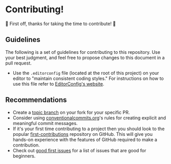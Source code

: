 # Contributing!

🎉 First off, thanks for taking the time to contribute! 🎉

## Guidelines

The following is a set of guidelines for contributing to this repository. Use your best judgment, and feel free to propose
changes to this document in a pull request.

- Use the `.editorconfig` file (located at the root of this project) on your editor to "maintain consistent coding
  styles." For instructions on how to use this file refer to [EditorConfig's website](https://editorconfig.org/).

## Recommendations

- Create a [topic branch](git-scm.com/book/en/v2/Git-Branching-Branching-Workflows#_topic_branch) on your fork for your
  specific PR.
- Consider using [conventionalcommits.org](https://www.conventionalcommits.org/en/v1.0.0/)'s rules for creating explicit
  and meaningful commit messages.
- If it's your first time contributing to a project then you should look to the
  popular [first-contributions](https://github.com/firstcontributions/first-contributions) repository on GitHub. This
  will give you hands-on experience with the features of GitHub required to make a contribution.
- Check out [good first issues](https://github.com/42Willow/schooltape/issues?q=label%3A%22good+first+issue%22+is%3Aissue+is%3Aopen)
  for a list of issues that are good for beginners.
